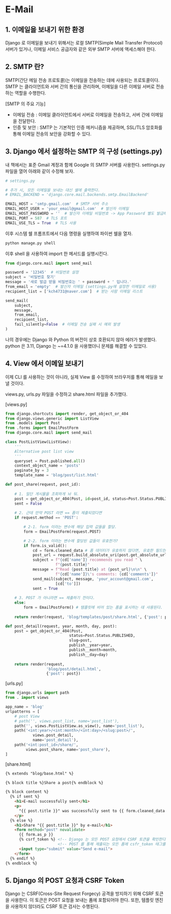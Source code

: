 # E-Mail

## 1. 이메일을 보내기 위한 환경
Django 로 이메일을 보내기 위해서는 로컬 SMTP(Simple Mail Transfer Protocol) 서버가 있거나, 이메일 서비스 공급자와 같은 외부 SMTP 서버에 액세스해야 한다.

## 2. SMTP 란?
SMTP(간단 메일 전송 프로토콜)는 이메일을 전송하는 데에 사용되는 프로토콜이다. SMTP 는 클라이언트와 서버 간의 통신을 관리하며, 이메일을 다른 이메일 서버로 전송하는 역할을 수행한다.

[SMTP 의 주요 기능]
- 이메일 전송 : 이메일 클라이언트에서 서버로 이메일을 전송하고, 서버 간에 이메일을 전달한다.
- 인증 및 보안 : SMTP 는 기본적인 인증 메커니즘을 제공하며, SSL/TLS 암호화를 통해 이메일 전송의 보안을 강화할 수 있다.

## 3. Django 에서 설정하는 SMTP 의 구성 (settings.py)
내 책에서는 표준 Gmail 계정과 함께 Google 의 SMTP 서버를 사용한다. settings.py 파일을 열어 아래와 같이 수정해 보자.

```python
# settings.py

# 추가 시, 모든 이메일을 보내는 대신 쉘에 출력한다.
# EMAIL_BACKEND = 'django.core.mail.backends.smtp.EmailBackend'

EMAIL_HOST = 'smtp.gmail.com'  # SMTP 서버 주소
EMAIL_HOST_USER = 'your_email@gmail.com'  # 발신자 이메일
EMAIL_HOST_PASSWORD = ''  # 발신자 이메일 비밀번호 -> App Password 별도 발급해서 정리함.
EMAIL_PORT = 587  # TLS 포트
EMAIL_USE_TLS = True  # TLS 사용
```

이후 시스템 쉘 프롬프트에서 다음 명령을 실행하여 파이썬 쉘을 열자.
```bash
python manage.py shell
```

이후 shell 을 사용하여 import 한 메서드를 실행시킨다.
```python
from django.core.mail import send_mail

password = '12345'  # 비밀번호 설정
subject = '비밀번호 찾기'
message = '새로 발급 받을 비밀번호는 ' + password + ' 입니다.'
from_email = 'empty'  # 발신자 이메일 (settings.py에 설정한 이메일로 사용)
recipient_list = ['kch4731@naver.com']  # 받는 사람 이메일 리스트

send_mail(
    subject,
    message,
    from_email,
    recipient_list,
    fail_silently=False  # 이메일 전송 실패 시 예외 발생
)
```

나의 경우에는 Django 와 Python 의 버전이 상호 호환되지 않아 에러가 발생했다. python 은 3.11, Django 는 ~=4.1.0 을 사용했더니 문제를 해결할 수 있었다.

## 4. View 에서 이메일 보내기
이제 CLI 를 사용하는 것이 아니라, 실제 View 를 수정하여 브라우저를 통해 메일을 보낼 것이다.

views.py, urls.py 파일을 수정하고 share.html 파일을 추가했다.

[views.py]
```python
from django.shortcuts import render, get_object_or_404
from django.views.generic import ListView
from .models import Post
from .forms import EmailPostForm
from django.core.mail import send_mail

class PostListView(ListView):
    '''
    Alternative post list view
    '''
    queryset = Post.published.all()
    context_object_name = 'posts'
    paginate_by = 3
    template_name = 'blog/post/list.html'

def post_share(request, post_id):
    
    # 1. 일단 게시물을 조회하게 놔 둬.
    post = get_object_or_404(Post, id=post_id, status=Post.Status.PUBLISHED)
    sent = False
    
    # 2. 근데 만약 POST 라면 == 폼이 제출되었다면
    if request.method == 'POST':

        # 2-1. form 이라는 변수에 해당 입력 값들을 할당.
        form = EmailPostForm(request.POST)

        # 2-2. form 이라는 변수에 할당된 값들이 유효한가?
        if form.is_valid():
            cd = form.cleaned_data # 폼 데이터가 유효하지 않다면, 유효한 필드만 포함하게 만듦.
            post_url = request.build_absolute_uri(post.get_absolute_url())
            subject = f"{cd['name']} recommends you read " \
                      f"{post.title}"
            message = f"Read {post.title} at {post_url}\n\n" \
                      f"{cd['name']}\'s comments: {cd['comments']}"
            send_mail(subject, message, 'your_account@gmail.com',
                      [cd['to']])
            sent = True
    
    # 3. POST 가 아니라면 == 제출하기 전이다.
    else:
        form = EmailPostForm() # 템플릿에 비어 있는 폼을 표시하는 데 사용된다.
    
    return render(request, 'blog/templates/post/share.html', {'post': post, 'form': form, 'sent': sent})

def post_detail(request, year, month, day, post):
    post = get_object_or_404(Post,
                            status=Post.Status.PUBLISHED,
                            slug=post,
                            publish__year=year,
                            publish__month=month,
                            publish__day=day)
    
    return render(request,
                  'blog/post/detail.html',
                  {'post': post})
```

[urls.py]
```python
from django.urls import path
from . import views

app_name = 'blog'
urlpatterns = [
    # post View
    # path('', views.post_list, name='post_list'),
    path('', views.PostListView.as_view(), name='post_list'),
    path('<int:year>/<int:month>/<int:day>/<slug:post>/',
            views.post_detail,
            name='post_detail'),
    path('<int:post_id>/share/',
         views.post_share, name='post_share'),
]
```

[share.html]
```html
{% extends "blog/base.html" %}

{% block title %}Share a post{% endblock %}

{% block content %}
  {% if sent %}
    <h1>E-mail successfully sent</h1>
    <p>
      "{{ post.title }}" was successfully sent to {{ form.cleaned_data.to }}.
    </p>
  {% else %}
    <h1>Share "{{ post.title }}" by e-mail</h1>
    <form method="post" novalidate>
      {{ form.as_p }}
      {% csrf_token %} <!-- Django 는 모든 POST 요청에서 CSRF 토큰을 확인한다 -->
                       <!-- POST 를 통해 제출되는 모든 폼에 csfr_token 태그를 포함해야 한다 -->
      <input type="submit" value="Send e-mail">
    </form>
  {% endif %}
{% endblock %}
```

## 5. Django 의 POST 요청과 CSRF Token
Django 는 CSRF(Cross-Site Request Forgecy) 공격을 방지하기 위해 CSRF 토큰을 사용한다. 이 토큰은 POST 요청을 보내는 폼에 포함되어야 한다. 또한, 템플릿 엔진을 사용하지 않더라도 CSRF 토큰 검사는 수행된다.